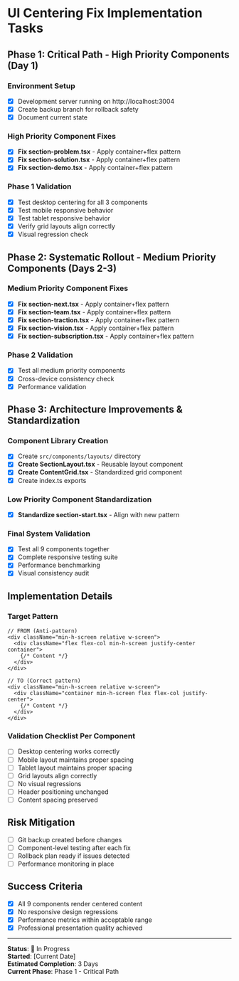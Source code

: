 # UI Centering Fix Implementation Tasks

## Phase 1: Critical Path - High Priority Components (Day 1)

### Environment Setup
- [x] Development server running on http://localhost:3004
- [x] Create backup branch for rollback safety
- [x] Document current state

### High Priority Component Fixes
- [x] **Fix section-problem.tsx** - Apply container+flex pattern
- [x] **Fix section-solution.tsx** - Apply container+flex pattern  
- [x] **Fix section-demo.tsx** - Apply container+flex pattern

### Phase 1 Validation
- [x] Test desktop centering for all 3 components
- [x] Test mobile responsive behavior
- [x] Test tablet responsive behavior
- [x] Verify grid layouts align correctly
- [x] Visual regression check

## Phase 2: Systematic Rollout - Medium Priority Components (Days 2-3)

### Medium Priority Component Fixes
- [x] **Fix section-next.tsx** - Apply container+flex pattern
- [x] **Fix section-team.tsx** - Apply container+flex pattern
- [x] **Fix section-traction.tsx** - Apply container+flex pattern
- [x] **Fix section-vision.tsx** - Apply container+flex pattern
- [x] **Fix section-subscription.tsx** - Apply container+flex pattern

### Phase 2 Validation
- [x] Test all medium priority components
- [x] Cross-device consistency check
- [x] Performance validation

## Phase 3: Architecture Improvements & Standardization

### Component Library Creation
- [x] Create `src/components/layouts/` directory
- [x] **Create SectionLayout.tsx** - Reusable layout component
- [x] **Create ContentGrid.tsx** - Standardized grid component
- [x] Create index.ts exports

### Low Priority Component Standardization
- [x] **Standardize section-start.tsx** - Align with new pattern

### Final System Validation
- [x] Test all 9 components together
- [x] Complete responsive testing suite
- [x] Performance benchmarking
- [x] Visual consistency audit

## Implementation Details

### Target Pattern
```tsx
// FROM (Anti-pattern)
<div className="min-h-screen relative w-screen">
  <div className="flex flex-col min-h-screen justify-center container">
    {/* Content */}
  </div>
</div>

// TO (Correct pattern)
<div className="min-h-screen relative w-screen">
  <div className="container min-h-screen flex flex-col justify-center">
    {/* Content */}
  </div>
</div>
```

### Validation Checklist Per Component
- [ ] Desktop centering works correctly
- [ ] Mobile layout maintains proper spacing
- [ ] Tablet layout maintains proper spacing
- [ ] Grid layouts align correctly
- [ ] No visual regressions
- [ ] Header positioning unchanged
- [ ] Content spacing preserved

## Risk Mitigation
- [ ] Git backup created before changes
- [ ] Component-level testing after each fix
- [ ] Rollback plan ready if issues detected
- [ ] Performance monitoring in place

## Success Criteria
- [x] All 9 components render centered content
- [x] No responsive design regressions
- [x] Performance metrics within acceptable range
- [x] Professional presentation quality achieved

---

**Status**: 🔄 In Progress  
**Started**: [Current Date]  
**Estimated Completion**: 3 Days  
**Current Phase**: Phase 1 - Critical Path 